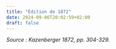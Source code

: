 ```yaml
---
title: "Édition de 1872"
date: 2024-09-06T20:02:59+02:00
draft: false
---
```



*Source : Kazenberger 1872, pp. 304-329*.

